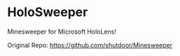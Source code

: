 # HoloSweeper
Minesweeper for Microsoft HoloLens!

Original Repo: https://github.com/shutdoor/Minesweeper
